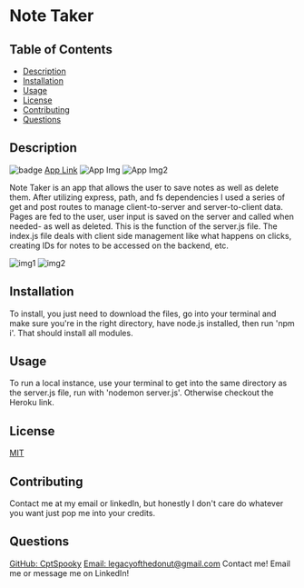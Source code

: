 # Note Taker

 ## Table of Contents
  - [Description](#Description)
  - [Installation](#Installation)
  - [Usage](#Usage)
  - [License](#License)
  - [Contributing](#Contributing)
  - [Questions](#Questions)

  ## Description
  ![badge](https://img.shields.io/badge/License-MIT-yellow.svg)
  [App Link](https://frozen-fjord-11855.herokuapp.com/)
  ![App Img](https://user-images.githubusercontent.com/66426144/92526984-55adf700-f1f4-11ea-870e-31fe1793f1e3.png)
  ![App Img2](https://user-images.githubusercontent.com/66426144/92527163-96a60b80-f1f4-11ea-9209-70a8a1cc25dc.png)

  Note Taker is an app that allows the user to save notes as well as delete them. After utilizing express, path, and fs dependencies I used a series of get and post routes to manage client-to-server and server-to-client data. Pages are fed to the user, user input is saved on the server and called when needed- as well as deleted. This is the function of the server.js file. The index.js file deals with client side management like what happens on clicks, creating IDs for notes to be accessed on the backend, etc. 

  ![img1](https://user-images.githubusercontent.com/66426144/92527221-b0475300-f1f4-11ea-8519-c1ce33ec604e.png) 
  ![img2](https://user-images.githubusercontent.com/66426144/92527251-bb9a7e80-f1f4-11ea-9093-17eb21b12dd1.png) 

  ## Installation
  To install, you just need to download the files, go into your terminal and make sure you're in the right directory, have node.js installed, then run 'npm i'. That should install all modules. 

  ## Usage
  To run a local instance, use your terminal to get into the same directory as the server.js file, run with 'nodemon server.js'. Otherwise checkout the Heroku link.
 
  ## License
  [MIT](https://opensource.org/licenses/MIT)

  ## Contributing
  Contact me at my email or linkedIn, but honestly I don't care do whatever you want just pop me into your credits. 

  ## Questions
  [GitHub: CptSpooky](https://github.com/CptSpooky)
  [Email: legacyofthedonut@gmail.com](legacyofthedonut@gmail.com)
  Contact me! Email me or message me on LinkedIn!

  